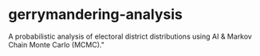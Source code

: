 # gerrymandering-analysis
A probabilistic analysis of electoral district distributions using AI &amp; Markov Chain Monte Carlo (MCMC)."
